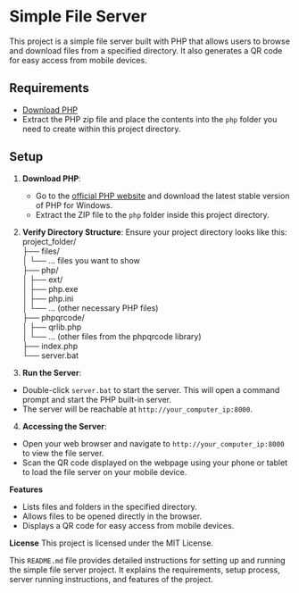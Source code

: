 # Simple File Server

This project is a simple file server built with PHP that allows users to browse and download files from a specified directory. It also generates a QR code for easy access from mobile devices.

## Requirements

- [Download PHP](https://www.php.net/downloads)
- Extract the PHP zip file and place the contents into the `php` folder you need to create within this project directory.

## Setup

1. **Download PHP**:
   - Go to the [official PHP website](https://www.php.net/downloads) and download the latest stable version of PHP for Windows.
   - Extract the ZIP file to the `php` folder inside this project directory.

2. **Verify Directory Structure**:
   Ensure your project directory looks like this:  
project_folder/  
├── files/  
│ └── ... files you want to show  
├── php/  
│ ├── ext/  
│ ├── php.exe  
│ ├── php.ini  
│ └── ... (other necessary PHP files)  
├── phpqrcode/  
│ ├── qrlib.php  
│ └── ... (other files from the phpqrcode library)  
├── index.php  
└── server.bat  


3. **Run the Server**:
- Double-click `server.bat` to start the server. This will open a command prompt and start the PHP built-in server.
- The server will be reachable at `http://your_computer_ip:8000`.

4. **Accessing the Server**:
- Open your web browser and navigate to `http://your_computer_ip:8000` to view the file server.
- Scan the QR code displayed on the webpage using your phone or tablet to load the file server on your mobile device.

**Features**
- Lists files and folders in the specified directory.
- Allows files to be opened directly in the browser.
- Displays a QR code for easy access from mobile devices.

**License**
This project is licensed under the MIT License.


This `README.md` file provides detailed instructions for setting up and running the simple file server project. It explains the requirements, setup process, server running instructions, and features of the project.
